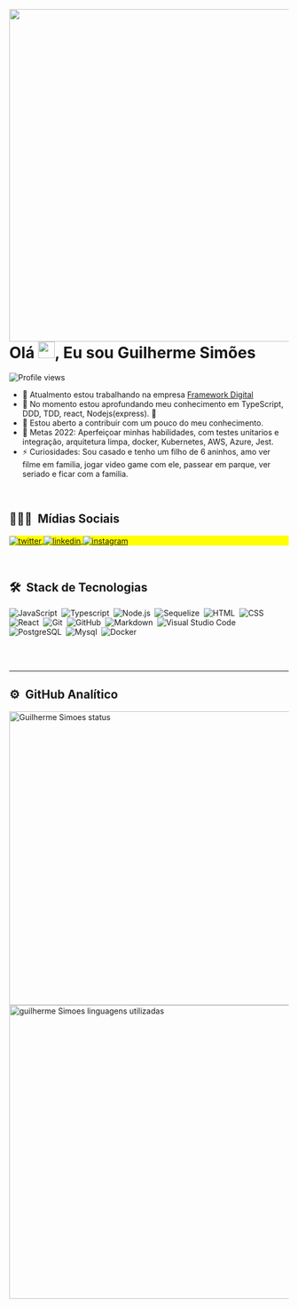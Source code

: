 <img align="right" height="600em" src="https://raw.githubusercontent.com/gist/guilhermessimoes/dfb1206bdd9bcd8521d8e2c32f04b905/raw/35e9be0eb29f3d3c7d32fc1df6df3e3bbf0f3a93/githubcard.svg"/>
<h1 align="left">Olá <img src="https://raw.githubusercontent.com/kaueMarques/kaueMarques/master/hi.gif" width="30px">, Eu sou Guilherme Simões</h1>
<p align="left"> <img src="https://komarev.com/ghpvc/?username=guilhermessimoes&color=yellow" alt="Profile views" /> </p>

- 🔭 Atualmento estou trabalhando na empresa [Framework Digital](https://www.frameworkdigital.com.br/)
- 🌱 No momento estou aprofundando meu conhecimento em TypeScript, DDD, TDD, react, Nodejs(express). 🤣
- 👯 Estou aberto a contribuir com um pouco do meu conhecimento.
- 🥅 Metas 2022: Aperfeiçoar minhas habilidades,  com testes unitarios e integração, arquitetura limpa, docker, Kubernetes, AWS, Azure, Jest.
- ⚡ Curiosidades: Sou casado e tenho um filho de 6 aninhos, amo ver filme em familia, jogar video game com ele, passear em  parque, ver seriado e ficar com a familia.

<br />

## 👨🏽‍🦲 &nbsp;Mídias Sociais

<p align="left" style="background:yellow">
<a href="https://twitter.com/Guilher93093417" target="_blank">
  <img align="center" src="https://img.shields.io/badge/-guilhermesimoes-05122A?style=flat&logo=twitter" alt="twitter"/>  
</a>
<a href="https://www.linkedin.com/in/guilherme-sim%C3%B5es-a5852915a/" target="_blank">
  <img align="center" src="https://img.shields.io/badge/-guilhermesimoes-05122A?style=flat&logo=linkedin" alt="linkedin"/>
</a>
<a href="https://instagram.com/guilherme_simoes99" target="_blank">
 <img align="center" src="https://img.shields.io/badge/-guilhermesimoes-05122A?style=flat&logo=instagram" alt="instagram"/>
</a>
</p>
<br />

## 🛠 &nbsp;Stack de Tecnologias

![JavaScript](https://img.shields.io/badge/-JavaScript-05122A?style=flat&logo=javascript)&nbsp;
![Typescript](https://img.shields.io/badge/-TypeScript-05122A?style=flat&logo=typescript)&nbsp;
![Node.js](https://img.shields.io/badge/-Node.js-05122A?style=flat&logo=node.js)&nbsp;
![Sequelize](https://img.shields.io/badge/-Sequelize-05122A?style=flat&logo=sequelize)&nbsp;
![HTML](https://img.shields.io/badge/-HTML-05122A?style=flat&logo=HTML5)&nbsp;
![CSS](https://img.shields.io/badge/-CSS-05122A?style=flat&logo=CSS3&logoColor=1572B6)&nbsp;
![React](https://img.shields.io/badge/-React-05122A?style=flat&logo=react)&nbsp;
![Git](https://img.shields.io/badge/-Git-05122A?style=flat&logo=git)&nbsp;
![GitHub](https://img.shields.io/badge/-GitHub-05122A?style=flat&logo=github)&nbsp;
![Markdown](https://img.shields.io/badge/-Markdown-05122A?style=flat&logo=markdown)&nbsp;
![Visual Studio Code](https://img.shields.io/badge/-Visual%20Studio%20Code-05122A?style=flat&logo=visual-studio-code&logoColor=007ACC)&nbsp;
![PostgreSQL](https://img.shields.io/badge/-PostgreSQL-05122A?style=flat&logo=postgresql)&nbsp;
![Mysql](https://img.shields.io/badge/-MySQL-05122A?style=flat&logo=mysql)&nbsp;
![Docker](https://img.shields.io/badge/-Docker-05122A?style=flat&logo=docker)&nbsp;

<br />
<br />

---

## ⚙️ &nbsp;GitHub Analítico

<p align="left">
<img width="530em" src="https://github-readme-stats.vercel.app/api?username=guilhermessimoes&show_icons=true&theme=tokyonight" alt="Guilherme Simoes status"/>
<img width="530em" src="https://github-readme-stats.vercel.app/api/top-langs/?username=guilhermessimoes&layout=compact&theme=tokyonight" alt="guilherme Simoes linguagens utilizadas"/>
